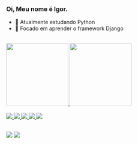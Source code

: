 ### Oi, Meu nome é Igor.


- 🔭 Atualmente estudando Python
- 🌱 Focado em aprender o framework Django

<link rel="stylesheet" href="https://cdn.jsdelivr.net/gh/devicons/devicon@v2.12.0/devicon.min.css">
<br>
  <div>
  <a href="https://github.com/igorrodriguesss">
  <img height="165em" src="https://github-readme-stats.vercel.app/api?username=igorrodriguesss&show_icons=true&theme=merko&include_all_commits=true&count_private=true"/>
  <img height="165em" src="https://github-readme-stats.vercel.app/api/top-langs/?username=igorrodriguesss&layout=compact&langs_count=7&theme=merko"/>
</div>
  
<br>



<img src="https://img.icons8.com/color/48/000000/python--v1.png"/>
<img src="https://img.icons8.com/color/48/000000/javascript--v1.png"/>
<img src="https://img.icons8.com/officel/48/ffffff/php-logo.png"/>
<img src="https://img.icons8.com/color/48/000000/html-5--v1.png"/>
<img src="https://img.icons8.com/color/48/ffffff/css3.png"/>

  </div>
  
 <br>
 <br>
  
 
<div> 


  <a href = "mailto:igorr2693@gmail.com"><img src="https://img.shields.io/badge/-Gmail-%23333?style=for-the-badge&logo=gmail&logoColor=white" target="_blank"></a>
  <a href="https://www.linkedin.com/in/igor-rodrigues-376786180/" target="_blank"><img src="https://img.shields.io/badge/-LinkedIn-%230077B5?style=for-the-badge&logo=linkedin&logoColor=white" target="_blank"></a> 
 
  
 
</div>
